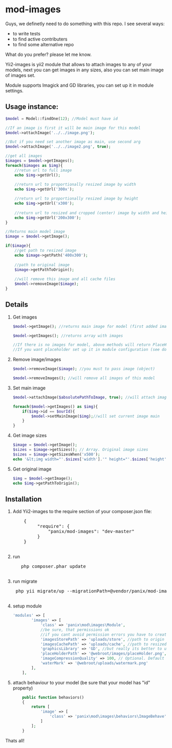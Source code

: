 mod-images
===========
Guys, we definetly need to do something with this repo. I see several ways:
<ul>
<li>to write tests</li>
<li>to find active contributers</li>
<li>to find some alternative repo</li>
</ul>
What do you prefer? please let me know.



Yii2-images is yii2 module that allows to attach images to any of your models, next you can get images in any sizes, also you can set main image of images set.

Module supports Imagick and GD libraries, you can set up it in module settings.


Usage instance:
-------------

```php
$model = Model::findOne(12); //Model must have id

//If an image is first it will be main image for this model
$model->attachImage('../../image.png');

//But if you need set another image as main, use second arg
$model->attachImage('../../image2.png', true);

//get all images
$images = $model->getImages();
foreach($images as $img){
    //retun url to full image
    echo $img->getUrl();
    
    //return url to proportionally resized image by width
    echo $img->getUrl('300x');

    //return url to proportionally resized image by height
    echo $img->getUrl('x300');
    
    //return url to resized and cropped (center) image by width and height
    echo $img->getUrl('200x300');
}

//Returns main model image
$image = $model->getImage();

if($image){
    //get path to resized image 
    echo $image->getPath('400x300');
    
    //path to original image
    $image->getPathToOrigin();
    
    //will remove this image and all cache files
    $model->removeImage($image);
}

```

Details
-------------
1. Get images
    ```php
    $model->getImage(); //returns main image for model (first added image or setted as main)
    
    $model->getImages(); //returns array with images
    
    //If there is no images for model, above methods will return PlaceHolder images or null
    //If you want placeholder set up it in module configuration (see documentation)
    
    ```
2. Remove image/images
    ```php
    $model->removeImage($image); //you must to pass image (object)
    
    $model->removeImages(); //will remove all images of this model
    ```

3. Set main image
    ```php
    $model->attachImage($absolutePathToImage, true); //will attach image and make it main
    
    foreach($model->getImages() as $img){
        if($img->id == $ourId){
            $model->setMainImage($img);//will set current image main
        }
    }
    ```

4. Get image sizes
    ```php
    $image = $model->getImage();
    $sizes = $image->getSizes(); // Array. Original image sizes
    $sizes = $image->getSizesWhen('x500');
    echo '&lt;img width="'.$sizes['width'].'" height="'.$sizes['height'].'" src="'.$image->getUrl('x500').'" />';
    ```

5. Get original image
    ```php
    $img = $model->getImage();
    echo $img->getPathToOrigin();
    ```


Installation
-------------
1. Add Yii2-images to the require section of your composer.json file:
    <pre>
       {
            "require": {
                "panix/mod-images": "dev-master"
            }
       }
    </pre>
2. run 
    <pre>
      php composer.phar update
    </pre>

3. run migrate
    <pre>
    php yii migrate/up --migrationPath=@vendor/panix/mod-images/migrations
    </pre>

4. setup module
    ```php
    'modules' => [
            'images' => [
                'class' => 'panix\mod\images\Module',
                //be sure, that permissions ok 
                //if you cant avoid permission errors you have to create "images" folder in web root manually and set 777 permissions
                'imagesStorePath' => 'uploads/store', //path to origin images
                'imagesCachePath' => 'uploads/cache', //path to resized copies
                'graphicsLibrary' => 'GD', //but really its better to use 'Imagick' 
                'placeHolderPath' => '@webroot/images/placeHolder.png', // if you want to get placeholder when image not exists, string will be processed by Yii::getAlias
                'imageCompressionQuality' => 100, // Optional. Default value is 85.
                'waterMark' => '@webroot/uploads/watermark.png'
            ],
        ],
    ```

5. attach behaviour to your model (be sure that your model has "id" property)
    ```php
        public function behaviors()
        {
            return [
                'image' => [
                    'class' => 'panix\mod\images\behaviors\ImageBehave',
                ]
            ];
        }
    ```

Thats all!


